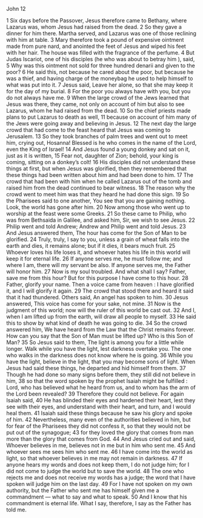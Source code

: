 John 12

1	Six days before the Passover, Jesus therefore came to Bethany, where Lazarus was, whom Jesus had raised from the dead.
2	So they gave a dinner for him there. Martha served, and Lazarus was one of those reclining with him at table.
3	Mary therefore took a pound of expensive ointment made from pure nard, and anointed the feet of Jesus and wiped his feet with her hair. The house was filled with the fragrance of the perfume.
4	But Judas Iscariot, one of his disciples (he who was about to betray him ), said,
5	Why was this ointment not sold for three hundred denarii and given to the poor?
6	He said this, not because he cared about the poor, but because he was a thief, and having charge of the moneybag he used to help himself to what was put into it.
7	Jesus said, Leave her alone, so that she may keep it for the day of my burial.
8	For the poor you always have with you, but you do not always have me.
9	When the large crowd of the Jews learned that Jesus was there, they came, not only on account of him but also to see Lazarus, whom he had raised from the dead.
10	So the chief priests made plans to put Lazarus to death as well,
11	because on account of him many of the Jews were going away and believing in Jesus.
12	The next day the large crowd that had come to the feast heard that Jesus was coming to Jerusalem.
13	So they took branches of palm trees and went out to meet him, crying out, Hosanna! Blessed is he who comes in the name of the Lord, even the King of Israel!
14	And Jesus found a young donkey and sat on it, just as it is written,
15	Fear not, daughter of Zion; behold, your king is coming, sitting on a donkey’s colt!
16	His disciples did not understand these things at first, but when Jesus was glorified, then they remembered that these things had been written about him and had been done to him.
17	The crowd that had been with him when he called Lazarus out of the tomb and raised him from the dead continued to bear witness.
18	The reason why the crowd went to meet him was that they heard he had done this sign.
19	So the Pharisees said to one another, You see that you are gaining nothing. Look, the world has gone after him.
20	Now among those who went up to worship at the feast were some Greeks.
21	So these came to Philip, who was from Bethsaida in Galilee, and asked him, Sir, we wish to see Jesus.
22	Philip went and told Andrew; Andrew and Philip went and told Jesus.
23	And Jesus answered them, The hour has come for the Son of Man to be glorified.
24	Truly, truly, I say to you, unless a grain of wheat falls into the earth and dies, it remains alone; but if it dies, it bears much fruit.
25	Whoever loves his life loses it, and whoever hates his life in this world will keep it for eternal life.
26	If anyone serves me, he must follow me; and where I am, there will my servant be also. If anyone serves me, the Father will honor him.
27	Now is my soul troubled. And what shall I say? Father, save me from this hour? But for this purpose I have come to this hour.
28	Father, glorify your name. Then a voice came from heaven : I have glorified it, and I will glorify it again.
29	The crowd that stood there and heard it said that it had thundered. Others said, An angel has spoken to him.
30	Jesus answered, This voice has come for your sake, not mine.
31	Now is the judgment of this world; now will the ruler of this world be cast out.
32	And I, when I am lifted up from the earth, will draw all people to myself.
33	He said this to show by what kind of death he was going to die.
34	So the crowd answered him, We have heard from the Law that the Christ remains forever. How can you say that the Son of Man must be lifted up? Who is this Son of Man?
35	So Jesus said to them, The light is among you for a little while longer. Walk while you have the light, lest darkness overtake you. The one who walks in the darkness does not know where he is going.
36	While you have the light, believe in the light, that you may become sons of light. When Jesus had said these things, he departed and hid himself from them.
37	Though he had done so many signs before them, they still did not believe in him,
38	so that the word spoken by the prophet Isaiah might be fulfilled : Lord, who has believed what he heard from us, and to whom has the arm of the Lord been revealed?
39	Therefore they could not believe. For again Isaiah said,
40	He has blinded their eyes and hardened their heart, lest they see with their eyes, and understand with their heart, and turn, and I would heal them.
41	Isaiah said these things because he saw his glory and spoke of him.
42	Nevertheless, many even of the authorities believed in him, but for fear of the Pharisees they did not confess it, so that they would not be put out of the synagogue;
43	for they loved the glory that comes from man more than the glory that comes from God.
44	And Jesus cried out and said, Whoever believes in me, believes not in me but in him who sent me.
45	And whoever sees me sees him who sent me.
46	I have come into the world as light, so that whoever believes in me may not remain in darkness.
47	If anyone hears my words and does not keep them, I do not judge him; for I did not come to judge the world but to save the world.
48	The one who rejects me and does not receive my words has a judge; the word that I have spoken will judge him on the last day.
49	For I have not spoken on my own authority, but the Father who sent me has himself given me a commandment — what to say and what to speak.
50	And I know that his commandment is eternal life. What I say, therefore, I say as the Father has told me.

